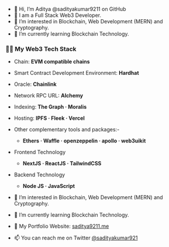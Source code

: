 - 👋 Hi, I’m Aditya @sadityakumar9211 on GitHub
- 🍳 I am a Full Stack Web3 Developer.
- 👀 I’m interested in Blockchain, Web Development (MERN) and Cryptography.
- 🌱 I’m currently learning Blockchain Technology.
  
  
### 👨‍💻 My Web3 Tech Stack
  - Chain: **EVM compatible chains**
  - Smart Contract Development Environment: **Hardhat**
  - Oracle: **Chainlink**
  - Network RPC URL: **Alchemy**
  - Indexing: **The Graph · Moralis** 
  - Hosting: **IPFS · Fleek · Vercel**
  - Other complementary tools and packages:- 
    - **Ethers · Waffle · openzeppelin · apollo · web3uikit**
  - Frontend Technology
    - **NextJS · ReactJS · TailwindCSS**
  - Backend Technology
    - **Node JS · JavaScript**



- 👀 I’m interested in Blockchain, Web Development (MERN) and Cryptography.
- 🌱 I’m currently learning Blockchain Technology.
- 💼 My Portfolio Website: [saditya9211.me](https://saditya9211.me) 
- 📫 You can reach me on Twitter [@sadityakumar921](https://twitter.com/sadityakumar921)

<!---
sadityakumar9211/sadityakumar9211 is a ✨ special ✨ repository because its `README.md` (this file) appears on your GitHub profile.
You can click the Preview link to take a look at your changes.
--->

